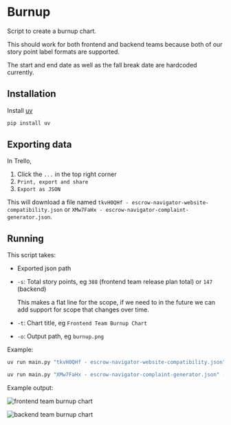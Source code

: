 # Burnup

Script to create a burnup chart.

This should work for both frontend and backend teams because both of our
story point label formats are supported.

The start and end date as well as the fall break date are hardcoded currently.

## Installation

Install [uv](https://docs.astral.sh/uv/getting-started/installation/)

```sh
pip install uv
```

## Exporting data

In Trello,

1. Click the `...` in the top right corner
2. `Print, export and share`
3. `Export as JSON`

This will download a file named `tkvH0QHf - escrow-navigator-website-compatibility.json`
or `XMw7FaHx - escrow-navigator-complaint-generator.json`.

## Running

This script takes:

- Exported json path
- `-s`: Total story points, eg `388` (frontend team release plan total) or `147` (backend)

  This makes a flat line for the scope, if we need to in the future we can add support for
  scope that changes over time.

- `-t`: Chart title, eg `Frontend Team Burnup Chart`

- `-o`: Output path, eg `burnup.png`

Example:

```sh
uv run main.py "tkvH0QHf - escrow-navigator-website-compatibility.json" -t "Frontend Team Burnup Chart" -o burnup.png -s 388
```

```sh
uv run main.py "XMw7FaHx - escrow-navigator-complaint-generator.json" -t "Backend Team Burnup Chart" -o burnup.png -s 147
```

Example output:

![frontend team burnup chart](https://github.com/user-attachments/assets/05ad92a1-beb7-4f59-8bbb-941dcc7648f1)

![backend team burnup chart](https://github.com/user-attachments/assets/5024d533-446f-4163-bdd2-fef9b66aca1a)
